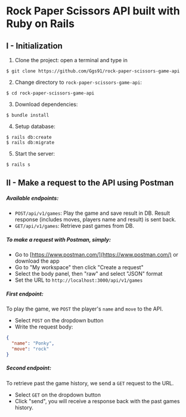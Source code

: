# Rock Paper Scissors API built with Ruby on Rails

## I - Initialization

1. Clone the project: open a terminal and type in
```
$ git clone https://github.com/Ggs91/rock-paper-scissors-game-api
```
2. Change directory to `rock-paper-scissors-game-api`:
```
$ cd rock-paper-scissors-game-api
```
3. Download dependencies:

```
$ bundle install
```

4. Setup database:
```
$ rails db:create
$ rails db:migrate
```

5. Start the server:
```
$ rails s
```

## II - Make a request to the API using Postman

##### Available endpoints:
- `POST/api/v1/games`: Play the game and save result in DB. Result response (includes moves, players name and result) is sent back.
- `GET/api/v1/games`: Retrieve past games from DB.


##### To make a request with Postman, simply:
 - Go to [https://www.postman.com/](https://www.postman.com/) or download the app
 - Go to "My workspace" then click "Create a request"
 - Select the body panel, then "raw" and select "JSON" format
 - Set the URL to `http://localhost:3000/api/v1/games`

##### First endpoint:

To play the game, we `POST` the player's `name` and `move` to the API.
- Select `POST` on the dropdown button
- Write the request body:

```json
{
  "name": "Ponky",
  "move": "rock"
}
```

##### Second endpoint:
To retrieve past the game history, we send a `GET` request to the URL.
- Select `GET` on the dropdown button
- Click "send", you will receive a response back with the past games history.
